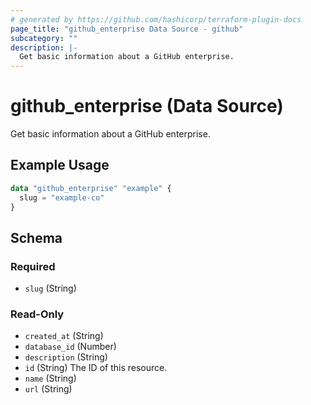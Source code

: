 ```yaml
---
# generated by https://github.com/hashicorp/terraform-plugin-docs
page_title: "github_enterprise Data Source - github"
subcategory: ""
description: |-
  Get basic information about a GitHub enterprise.
---
```


# github_enterprise (Data Source)

Get basic information about a GitHub enterprise.

## Example Usage

```terraform
data "github_enterprise" "example" {
  slug = "example-co"
}
```

<!-- schema generated by tfplugindocs -->
## Schema

### Required

- `slug` (String)

### Read-Only

- `created_at` (String)
- `database_id` (Number)
- `description` (String)
- `id` (String) The ID of this resource.
- `name` (String)
- `url` (String)
